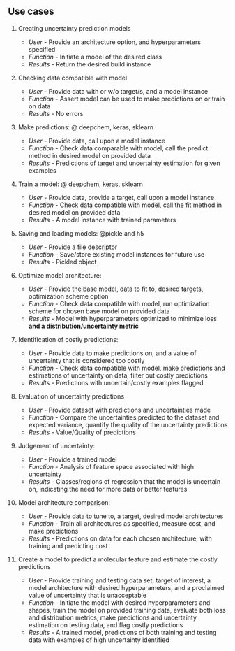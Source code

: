 ## Use cases
1. Creating uncertainty prediction models
	- *User* - Provide an architecture option, and hyperparameters specified
	- *Function* -  Initiate a model of the desired class
	- *Results* - Return the desired build instance
2. Checking data compatible with model
	- *User* - Provide data with or w/o target/s, and a model instance
	- *Function* - Assert model can be used to make predictions on or train on data
	- *Results* - No errors 
3. Make predictions: @ deepchem, keras, sklearn
	- *User* - Provide data, call upon a model instance
	- *Function* - Check data comparable with model, call the predict method in desired model on provided data
	- *Results* - Predictions of target and uncertainty estimation for given examples

4. Train a model: @ deepchem, keras, sklearn
	- *User* - Provide data, provide a target, call upon a model instance
	- *Function* - Check data compatible with model, call the fit method in desired model on provided data
	- *Results* - A model instance with trained parameters

5. Saving and loading models: @pickle and h5
	- *User* - Provide a file descriptor
	- *Function* - Save/store existing model instances for future use
	- *Results* - Pickled object

6. Optimize model architecture:
	- *User* - Provide the base model, data to fit to, desired targets, optimization scheme option
	- *Function* - Check data compatible with model, run optimization scheme for chosen base model on provided data
	- *Results* - Model with hyperparameters optimized to minimize loss **and a distribution/uncertainty metric**

7. Identification of costly predictions:
	- *User* - Provide data to make predictions on, and a value of uncertainty that is considered too costly
	- *Function* - Check data compatible with model, make predictions and estimations of uncertainty on data, filter out costly predictions
	- *Results* - Predictions with uncertain/costly examples flagged

8. Evaluation of uncertainty predictions
	- *User* - Provide dataset with predictions and uncertainties made
	- *Function* - Compare the uncertainties predicted to the dataset and expected variance, quantify the quality of the uncertainty predictions
	- *Results* - Value/Quality of predictions

9. Judgement of uncertainty:
	- *User* - Provide a trained model
	- *Function* - Analysis of feature space associated with high uncertainty
	- *Results* - Classes/regions of regression that the model is uncertain on, indicating the need for more data or better features

10. Model architecture comparison:
	- *User* - Provide data to tune to, a target, desired model architectures
	- *Function* - Train all architectures as specified, measure cost, and make predictions
	- *Results* - Predictions on data for each chosen architecture, with training and predicting cost
    
11. Create a model to predict a molecular feature and estimate the costly predictions
	- *User* - Provide training and testing data set, target of interest, a model architecture with desired hyperparameters, and a proclaimed value of uncertainty that is unacceptable
	- *Function* - Initiate the model with desired hyperparameters and shapes, train the model on provided training data, evaluate both loss and distribution metrics, make predictions and uncertainty estimation on testing data, and flag costly predictions
	- *Results* - A trained model, predictions of both training and testing data with examples of high uncertainty identified